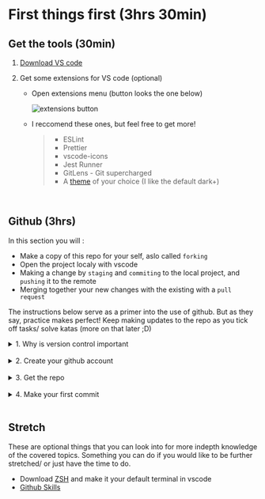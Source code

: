 # First things first (3hrs 30min)

## Get the tools (30min)

1. [Download VS code](https://code.visualstudio.com/)
2. Get some extensions for VS code (optional)

   - Open extensions menu (button looks the one below)

     ![extensions button](https://lh4.googleusercontent.com/s3Ic3DZ_t7fXuiSG0SxAYpGZULsif0QPm_jWoTWTDvAT-PohsXBbsuzZwrGnZ3k8uWA=w2400)

   - I reccomend these ones, but feel free to get more!
     > - ESLint
     > - Prettier
     > - vscode-icons
     > - Jest Runner
     > - GitLens - Git supercharged
     > - A [theme](https://code.visualstudio.com/docs/getstarted/themes) of your choice (I like the default dark+)

<br/>

## Github (3hrs)

In this section you will :

- Make a copy of this repo for your self, aslo called `forking`
- Open the project localy with vscode
- Making a change by `staging` and `commiting` to the local project, and `pushing` it to the remote
- Merging together your new changes with the existing with a `pull request`

The instructions below serve as a primer into the use of github. But as they say, practice makes perfect! Keep making updates to the repo as you tick off tasks/ solve katas (more on that later ;D)

<details>
<summary>1. Why is version control important</summary>

- Watch this [intro](https://www.youtube.com/watch?v=uUuTYDg9XoI&ab_channel=CodemySchool)
  to github
- Watch this more in depth [video series](https://app.pluralsight.com/player?name=6eec00f4-f910-4efc-9698-936948026502&mode=live&clip=0&course=code-school-git-real&author=gregg-pollack) on how to use github
  > You'll notice that in the second video, the guy uses command line tools to manipulate his git. Further down below I will show you how to do the same things through vscode. (Although feel free to try it with the command line tools)
    </details>
    <br/>

<details>
<summary>2. Create your github account</summary>

- [Create an account](https://github.com/)
- Choose a username (preferbly something that won't make you cringe 10 years down the track lol)
- Add a photo
- Log into github in vscode
  - In vs code press the following keys to open the terminal
    ```
    ctrl + shift + ~
    ```
  - Type in the following to set email
    ```
    git config --global user.email "your_email@example.com"
    ```
  - Type in the following to set name
    ```
    git config --global user.name "Your name here"
    ```
    </details>
    <br/>

<details>
<summary>3. Get the repo</summary>

- Click `Create a new Fork`, and make sure to save to your own account

  ![fork](https://lh6.googleusercontent.com/P3WaVUwoWZeOvehjDERRLUZ_f1ybsgVMgzjE2J74OHLsdLOqIa7JvaEFy5cuvP8c3-g=w2400)

- Get the URL

  ![url](https://lh5.googleusercontent.com/cuET3Dlya-I5TRM0wOdDgiZMbC6gfd4GE_cmWcNZozqM1qrH_yEUbjdwhdg2eFns0gc=w2400)

- Open vscode goto `Explorer` and click `Clone Repository`

  ![open](https://lh6.googleusercontent.com/iHqvvsyyqqvaGsFHYCslhNZWh09oYlFvvh4bO-ZtI9IkfL1GD4o_n1Vi5lLRKyGC-Mo=w2400)

- Paste in the URL and press `enter`

  ![paste](https://lh6.googleusercontent.com/_PGp8cMowJcqM1sQxhipML6IywDUuoVRQE5VaZhrfU0Ds5SyEOhK2XXuKk3WW0ofp-M=w2400)

  </details>
  <br/>

<details>
<summary>4. Make your first commit</summary>

- Create a new branch

  ![branch](https://lh6.googleusercontent.com/F6G1Mvz6nvj5DyqTO_kGNOSWFfAVXMmp-xItdCEFYxaEiR84X6TYg2zk1xsLuhbg-aU=w2400)

  _branches are what allows us to all work collaboratively_

- Tick off the first task from the main [readme](../README.md) by making the following change

  ```
  - [x] 1. [Inital Set Up](/1-SetUp/README.md)
  ```

- Stage the change by going to `Source Control` and pressing the `+` next to the file you changed

  ![stage](https://lh6.googleusercontent.com/w1sIrrHabKcyRfZe2IKPgZS7IT5bkdrWDSSJsHEHaLrBWqX27zP0MXeg65SyPlAtHvU=w2400)

- Enter a commit message and press `Commit` button

  ![commit](https://lh4.googleusercontent.com/t3TWGzGr9mKa-GCa643hBKe4vzra0FFDZNMCFJMcNn4KfCYDKqxjPi6sTgDvbdfYRuM=w2400)

  _A good commit message is meaningful and concise. It's what others will use to see what you have done as well as to remind yourself of your work_

- Push the commit to remote. (It might ask you to publish the branch first, just click ok if it does)

  ![push](https://lh6.googleusercontent.com/-ojCbxhpX54_7lgQDCRIFJ-1Q6w8eFkP4laQUCe0lxGEQTUcv1QkxNUNbc_GlayBYRo=w2400)

- Create a new pull request (PR) on github

  - Select your branch from the list of branches (you get to it by clicking on the button similar to the one below), and click `Create Pull Request`

    ![select branch](https://lh5.googleusercontent.com/UwMIYiBhEfGA5xRxO11vg4RMvBQCqxExWOZhLGq-0z1DLoNZU44fTUA26IRSPopObzA=w2400)

  - Click `Create Pull Request`

    ![create pr](https://lh6.googleusercontent.com/h8NZUIqBl2-LMtfrWIh52KlTdlDKYWalIxvziIOknGFFn-68K1kVcmcZr-N2AkdfLec=w2400)

    _Depedning on the teams your on, you may be required to fill in a description as well as the list on the right_

- Review and merge

  ![review and merge](https://lh3.googleusercontent.com/hICRLK6D6YSU0ajmFxgTuK9GwTvk8XAY3q2SvIF2wT6zcWzMYzp1_JY2kxq3JPEjiq8=w2400)

  _Have a look at the `Commits` tab and the `Files changed` tab, these are what your reviewers will be looking at when working apart of a project_

Note: You can push changes straight to your main branch and don't have to raise a PR to make a change. But most projects you'll be apart of will require you to.

</details>
<br/>

## Stretch

These are optional things that you can look into for more indepth knowledge of the covered topics. Something you can do if you would like to be further stretched/ or just have the time to do.

- Download [ZSH](https://ohmyz.sh/) and make it your default terminal in vscode
- [Github Skills](https://skills.github.com/)
